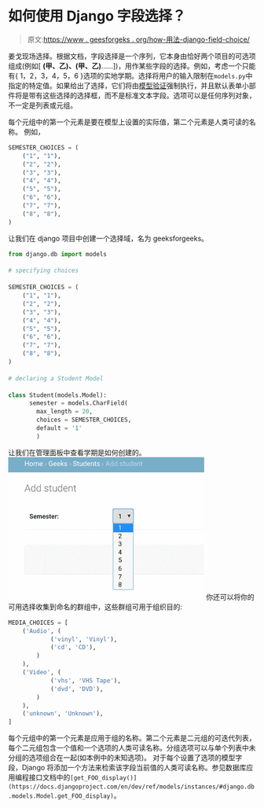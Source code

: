 # 如何使用 Django 字段选择？

> 原文:[https://www . geesforgeks . org/how-用法-django-field-choice/](https://www.geeksforgeeks.org/how-to-use-django-field-choices/)

姜戈现场选择。根据文档，字段选择是一个序列，它本身由恰好两个项目的可选项组成(例如[ **(甲、乙)、(甲、乙)**……])，用作某些字段的选择。例如，考虑一个只能有{ 1，2，3，4，5，6 }选项的实地学期。选择将用户的输入限制在`models.py`中指定的特定值。如果给出了选择，它们将由[模型验证](https://docs.djangoproject.com/en/dev/ref/models/instances/#validating-objects)强制执行，并且默认表单小部件将是带有这些选择的选择框，而不是标准文本字段。选项可以是任何序列对象，不一定是列表或元组。

每个元组中的第一个元素是要在模型上设置的实际值，第二个元素是人类可读的名称。
例如，

```py
SEMESTER_CHOICES = (
    ("1", "1"),
    ("2", "2"),
    ("3", "3"),
    ("4", "4"),
    ("5", "5"),
    ("6", "6"),
    ("7", "7"),
    ("8", "8"),
)

```

让我们在 django 项目中创建一个选择域，名为 geeksforgeeks。

```py
from django.db import models

# specifying choices

SEMESTER_CHOICES = (
    ("1", "1"),
    ("2", "2"),
    ("3", "3"),
    ("4", "4"),
    ("5", "5"),
    ("6", "6"),
    ("7", "7"),
    ("8", "8"),
)

# declaring a Student Model

class Student(models.Model):
      semester = models.CharField(
        max_length = 20,
        choices = SEMESTER_CHOICES,
        default = '1'
        )
```

让我们在管理面板中查看学期是如何创建的。
![django-field-choices](img/d189135240e6bfc27a62a57f1bfe6b02.png)
你还可以将你的可用选择收集到命名的群组中，这些群组可用于组织目的:

```py
MEDIA_CHOICES = [
    ('Audio', (
            ('vinyl', 'Vinyl'),
            ('cd', 'CD'),
        )
    ),
    ('Video', (
            ('vhs', 'VHS Tape'),
            ('dvd', 'DVD'),
        )
    ),
    ('unknown', 'Unknown'),
]

```

每个元组中的第一个元素是应用于组的名称。第二个元素是二元组的可迭代列表，每个二元组包含一个值和一个选项的人类可读名称。分组选项可以与单个列表中未分组的选项组合在一起(如本例中的未知选项)。
对于每个设置了选项的模型字段，Django 将添加一个方法来检索该字段当前值的人类可读名称。参见数据库应用编程接口文档中的`[get_FOO_display()](https://docs.djangoproject.com/en/dev/ref/models/instances/#django.db.models.Model.get_FOO_display)`。